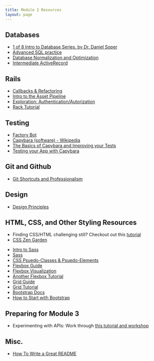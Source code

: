 ```yaml
---
title: Module 2 Resources
layout: page
---
```


## Databases

- [1 of 8 Intro to Database Series. by Dr. Daniel Soper](https://www.youtube.com/watch?v=4Z9KEBexzcM)
- [Advanced SQL practice](https://github.com/turingschool/lesson_plans/blob/master/ruby_03-professional_rails_applications/intermediate_sql.md)
- [Database Normalization and Optimization](../lessons/database_normalization_and_optimization)
- [Intermediate ActiveRecord](../lessons/intermediate_active_record)

## Rails

- [Callbacks & Refactoring](../lessons/callbacks_and_refactoring)
- [Intro to the Asset Pipeline](../lessons/asset_pipeline)
- [Exploration: Authentication/Autorization](../explorations/auth_exploration)
- [Rack Tutorial](https://github.com/turingschool-examples/rack_server)

## Testing

- [Factory Bot](../lessons/factory_bot)
- [Capybara (software) - Wikipedia](https://en.wikipedia.org/wiki/Capybara_(software))
- [The Basics of Capybara and Improving your Tests](https://www.sitepoint.com/basics-capybara-improving-tests/)
- [Testing your App with Capybara](https://github.com/teamcapybara/capybara)

## Git and Github

- [Git Shortcuts and Professionalism](../lessons/additional_github)

## Design

- [Design Principles](../lessons/design_principles)


## HTML, CSS, and Other Styling Resources

- Finding CSS/HTML challenging still? Checkout out this [tutorial](https://github.com/turingschool-examples/introductory-static-site)
- [CSS Zen Garden](http://www.csszengarden.com/)
* [Intro to Sass](../lessons/intro_to_sass)
* [Sass](https://sass-lang.com/guide)
* [CSS Psuedo-Classes & Psuedo-Elements](http://www.growingwiththeweb.com/2012/08/pseudo-classes-vs-pseudo-elements.html)
* [Flexbox Guide](https://css-tricks.com/snippets/css/a-guide-to-flexbox/)
* [Flexbox Visualization](https://medium.freecodecamp.org/an-animated-guide-to-flexbox-d280cf6afc35)
* [Another Flexbox Tutorial](https://flexboxfroggy.com/)
* [Grid Guide](https://css-tricks.com/snippets/css/complete-guide-grid/)
* [Grid Tutorial](https://cssgridgarden.com/)
* [Bootstrap Docs](https://getbootstrap.com/)
* [How to Start with Bootstrap](https://www.taniarascia.com/what-is-bootstrap-and-how-do-i-use-it/)


## Preparing for Module 3

- Experimenting with APIs: Work through [this tutorial and workshop](http://backend.turing.edu/module2/misc/exploring_apis_workshop)

## Misc.

- [How To Write a Great README](../lessons/how_to_write_a_great_readme)
